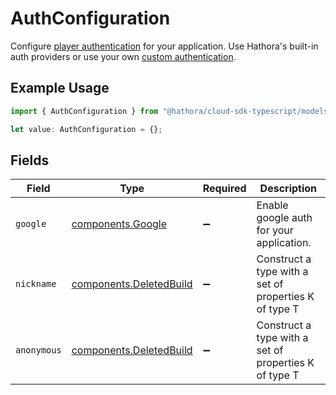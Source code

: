 # AuthConfiguration

Configure [player authentication](https://hathora.dev/docs/backend-integrations/lobbies-and-matchmaking/auth-service) for your application. Use Hathora's built-in auth providers or use your own [custom authentication](https://hathora.dev/docs/lobbies-and-matchmaking/auth-service#custom-auth-provider).

## Example Usage

```typescript
import { AuthConfiguration } from "@hathora/cloud-sdk-typescript/models/components";

let value: AuthConfiguration = {};
```

## Fields

| Field                                                              | Type                                                               | Required                                                           | Description                                                        |
| ------------------------------------------------------------------ | ------------------------------------------------------------------ | ------------------------------------------------------------------ | ------------------------------------------------------------------ |
| `google`                                                           | [components.Google](../../models/components/google.md)             | :heavy_minus_sign:                                                 | Enable google auth for your application.                           |
| `nickname`                                                         | [components.DeletedBuild](../../models/components/deletedbuild.md) | :heavy_minus_sign:                                                 | Construct a type with a set of properties K of type T              |
| `anonymous`                                                        | [components.DeletedBuild](../../models/components/deletedbuild.md) | :heavy_minus_sign:                                                 | Construct a type with a set of properties K of type T              |
